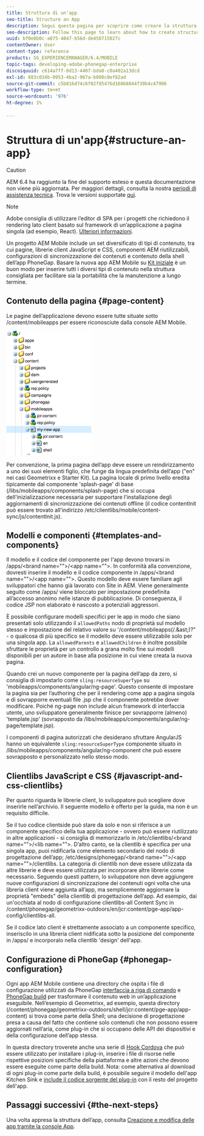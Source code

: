 ```yaml
---
title: Struttura di un'app
seo-title: Structure an App
description: Segui questa pagina per scoprire come creare la struttura di un’app. Questa pagina descrive come strutturare modelli e componenti insieme a informazioni sulle librerie client JavaScript e CSS.
seo-description: Follow this page to learn about how to create structure of an app. This page describes how to structure templates and components along with information on JavaScript and CSS Clientlibs.
uuid: bf0e8b0c-a075-4847-b56d-de458715027c
contentOwner: User
content-type: reference
products: SG_EXPERIENCEMANAGER/6.4/MOBILE
topic-tags: developing-adobe-phonegap-enterprise
discoiquuid: c614a7ff-0d13-4407-bda0-c0a402a13dcd
exl-id: 683c034b-0953-4ba2-967a-b008c0ef82ad
source-git-commit: c5b816d74c6f02f85476d16868844f39b4c47996
workflow-type: tm+mt
source-wordcount: '976'
ht-degree: 1%

---
```


# Struttura di un&#39;app{#structure-an-app}

>[!CAUTION]
>
>AEM 6.4 ha raggiunto la fine del supporto esteso e questa documentazione non viene più aggiornata. Per maggiori dettagli, consulta la nostra [periodi di assistenza tecnica](https://helpx.adobe.com/it/support/programs/eol-matrix.html). Trova le versioni supportate [qui](https://experienceleague.adobe.com/docs/).

>[!NOTE]
>
>Adobe consiglia di utilizzare l’editor di SPA per i progetti che richiedono il rendering lato client basato sul framework di un’applicazione a pagina singola (ad esempio, React). [Ulteriori informazioni](/help/sites-developing/spa-overview.md).

Un progetto AEM Mobile include un set diversificato di tipi di contenuto, tra cui pagine, librerie client JavaScript e CSS, componenti AEM riutilizzabili, configurazioni di sincronizzazione dei contenuti e contenuto della shell dell’app PhoneGap. Basare la nuova app AEM Mobile su [Kit iniziale](https://github.com/Adobe-Marketing-Cloud-Apps/aem-phonegap-starter-kit) è un buon modo per inserire tutti i diversi tipi di contenuto nella struttura consigliata per facilitare sia la portabilità che la manutenzione a lungo termine.

## Contenuto della pagina {#page-content}

Le pagine dell’applicazione devono essere tutte situate sotto /content/mobileapps per essere riconosciute dalla console AEM Mobile.

![chlimage_1-52](assets/chlimage_1-52.png)

Per convenzione, la prima pagina dell’app deve essere un reindirizzamento a uno dei suoi elementi figlio, che funge da lingua predefinita dell’app (&quot;en&quot; nei casi Geometrixx e Starter Kit). La pagina locale di primo livello eredita tipicamente dal componente &#39;splash-page&#39; di base (/libs/mobileapps/components/splash-page) che si occupa dell&#39;inizializzazione necessaria per supportare l&#39;installazione degli aggiornamenti di sincronizzazione dei contenuti offline (il codice contentInit può essere trovato all&#39;indirizzo /etc/clientlibs/mobile/content-sync/js/contentInit.js).

## Modelli e componenti {#templates-and-components}

Il modello e il codice del componente per l&#39;app devono trovarsi in /apps/&lt;brand name=&quot;&quot;>/&lt;app name=&quot;&quot;>. In conformità alla convenzione, dovresti inserire il modello e il codice componente in /apps/&lt;brand name=&quot;&quot;>/&lt;app name=&quot;&quot;>. Questo modello deve essere familiare agli sviluppatori che hanno già lavorato con Site in AEM. Viene generalmente seguito come /apps/ viene bloccato per impostazione predefinita all’accesso anonimo nelle istanze di pubblicazione. Di conseguenza, il codice JSP non elaborato è nascosto a potenziali aggressori.

È possibile configurare modelli specifici per le app in modo che siano presentati solo utilizzando il `allowedPaths` nodo di proprietà sul modello stesso e impostazione del relativo valore su &#39;/content/mobileapps(/.&amp;ast;)?&quot; - o qualcosa di più specifico se il modello deve essere utilizzabile solo per una singola app. La `allowedParents` e `allowedChildren` è inoltre possibile sfruttare le proprietà per un controllo a grana molto fine sui modelli disponibili per un autore in base alla posizione in cui viene creata la nuova pagina.

Quando crei un nuovo componente per la pagina dell’app da zero, si consiglia di impostarlo come `sling:resourceSuperType` su &#39;mobileapps/components/angular/ng-page&#39;. Questo consente di impostare la pagina sia per l’authoring che per il rendering come app a pagina singola e di sovrapporre eventuali file .jsp che il componente potrebbe dover modificare. Poiché ng-page non include alcun framework di interfaccia utente, uno sviluppatore generalmente finisce per sovrapporre (almeno) &#39;template.jsp&#39; (sovrapposto da /libs/mobileapps/components/angular/ng-page/template.jsp).

I componenti di pagina autorizzati che desiderano sfruttare AngularJS hanno un equivalente `sling:resourceSuperType` componente situato in /libs/mobileapps/components/angular/ng-component che può essere sovrapposto e personalizzato nello stesso modo.

## Clientlibs JavaScript e CSS {#javascript-and-css-clientlibs}

Per quanto riguarda le librerie client, lo sviluppatore può scegliere dove inserirle nell’archivio. Il seguente modello è offerto per la guida, ma non è un requisito difficile.

Se il tuo codice clientside può stare da solo e non si riferisce a un componente specifico della tua applicazione - ovvero può essere riutilizzato in altre applicazioni - si consiglia di memorizzarlo in /etc/clientlibs/&lt;brand name=&quot;&quot;>/&lt;lib name=&quot;&quot;>. D’altro canto, se la clientlib è specifica per una singola app, puoi nidificarla come elemento secondario del nodo di progettazione dell’app; /etc/designs/phonegap/&lt;brand name=&quot;&quot;>/&lt;app name=&quot;&quot;>/clientlibs. La categoria di clientlib non deve essere utilizzata da altre librerie e deve essere utilizzata per incorporare altre librerie come necessario. Seguendo questi pattern, lo sviluppatore non deve aggiungere nuove configurazioni di sincronizzazione dei contenuti ogni volta che una libreria client viene aggiunta all’app, ma semplicemente aggiornare la proprietà &quot;embeds&quot; della clientlib di progettazione dell’app. Ad esempio, dai un&#39;occhiata al nodo di configurazione clientlibs-all Content Sync in /content/phonegap/geometrixx-outdoors/en/jcr:content/pge-app/app-config/clientlibs-all.

Se il codice lato client è strettamente associato a un componente specifico, inseriscilo in una libreria client nidificata sotto la posizione del componente in /apps/ e incorporalo nella clientlib &#39;design&#39; dell&#39;app.

## Configurazione di PhoneGap {#phonegap-configuration}

Ogni app AEM Mobile contiene una directory che ospita i file di configurazione utilizzati da PhoneGap [interfaccia a riga di comando](https://github.com/phonegap/phonegap-cli) e [PhoneGap build](https://build.phonegap.com/) per trasformare il contenuto web in un’applicazione eseguibile. Nell’esempio di Geometrixx, ad esempio, questa directory (/content/phonegap/geometrixx-outdoors/shell/jcr:content/pge-app/app-content) si trova come parte della Shell; una decisione di progettazione presa a causa del fatto che contiene solo contenuti che non possono essere aggiornati nell’aria, come plug-in che si occupano delle API dei dispositivi e della configurazione dell’app stessa.

In questa directory troverete anche una serie di [Hook Cordova](https://cordova.apache.org/docs/en/edge/guide_appdev_hooks_index.md.html#Hooks%20Guide) che può essere utilizzato per installare i plug-in, inserire i file di risorse nelle rispettive posizioni specifiche della piattaforma e altre azioni che devono essere eseguite come parte della build. Nota: come alternativa al download di ogni plug-in come parte della build, è possibile seguire il modello dell&#39;app Kitchen Sink e [include il codice sorgente del plug-in](https://github.com/blefebvre/aem-phonegap-kitchen-sink/tree/master/content/src/main/content/jcr_root/content/phonegap/kitchen-sink/shell/_jcr_content/pge-app/app-content/phonegap/plugins) con il resto del progetto dell&#39;app.

## Passaggi successivi {#the-next-steps}

Una volta appresa la struttura dell’app, consulta [Creazione e modifica delle app tramite la console App](/help/mobile/phonegap-apps-console.md).
